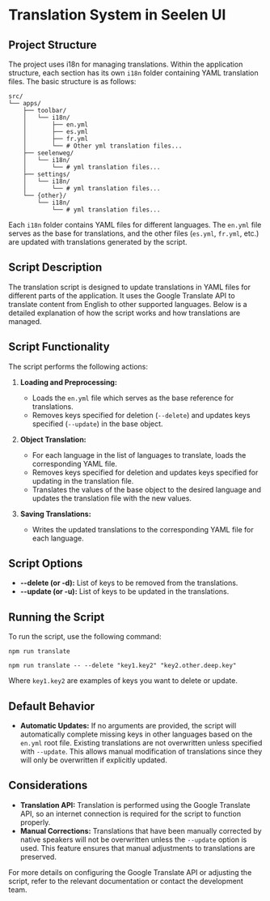 # Translation System in Seelen UI

## Project Structure

The project uses i18n for managing translations. Within the application structure, each section has its own `i18n`
folder containing YAML translation files. The basic structure is as follows:

```
src/
└── apps/
    ├── toolbar/
    │   └── i18n/
    │       ├── en.yml
    │       ├── es.yml
    │       ├── fr.yml
    │       └── # Other yml translation files...
    ├── seelenweg/
    │   └── i18n/
    │       └── # yml translation files...
    ├── settings/
    │   └── i18n/
    │       └── # yml translation files...
    └── {other}/
        └── i18n/
            └── # yml translation files...
```

Each `i18n` folder contains YAML files for different languages. The `en.yml` file serves as the base for translations,
and the other files (`es.yml`, `fr.yml`, etc.) are updated with translations generated by the script.

## Script Description

The translation script is designed to update translations in YAML files for different parts of the application. It uses
the Google Translate API to translate content from English to other supported languages. Below is a detailed explanation
of how the script works and how translations are managed.

## Script Functionality

The script performs the following actions:

1. **Loading and Preprocessing:**
   - Loads the `en.yml` file which serves as the base reference for translations.
   - Removes keys specified for deletion (`--delete`) and updates keys specified (`--update`) in the base object.

2. **Object Translation:**
   - For each language in the list of languages to translate, loads the corresponding YAML file.
   - Removes keys specified for deletion and updates keys specified for updating in the translation file.
   - Translates the values of the base object to the desired language and updates the translation file with the new
     values.

3. **Saving Translations:**
   - Writes the updated translations to the corresponding YAML file for each language.

## Script Options

- **--delete (or -d):** List of keys to be removed from the translations.
- **--update (or -u):** List of keys to be updated in the translations.

## Running the Script

To run the script, use the following command:

```pwsh
npm run translate
```

```pwsh
npm run translate -- --delete "key1.key2" "key2.other.deep.key"
```

Where `key1.key2` are examples of keys you want to delete or update.

## Default Behavior

- **Automatic Updates:** If no arguments are provided, the script will automatically complete missing keys in other
  languages based on the `en.yml` root file. Existing translations are not overwritten unless specified with `--update`.
  This allows manual modification of translations since they will only be overwritten if explicitly updated.

## Considerations

- **Translation API:** Translation is performed using the Google Translate API, so an internet connection is required
  for the script to function properly.
- **Manual Corrections:** Translations that have been manually corrected by native speakers will not be overwritten
  unless the `--update` option is used. This feature ensures that manual adjustments to translations are preserved.

For more details on configuring the Google Translate API or adjusting the script, refer to the relevant documentation or
contact the development team.
